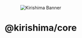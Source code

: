 <div align="center">

![Kirishima Banner](https://i.kagchi.my.id/kirishima-ship-banner.jpg)

# @kirishima/core

</div>
